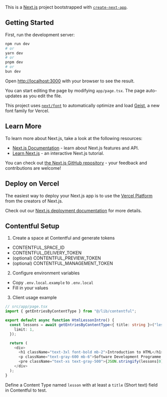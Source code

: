 This is a [Next.js](https://nextjs.org) project bootstrapped with [`create-next-app`](https://nextjs.org/docs/app/api-reference/cli/create-next-app).

## Getting Started

First, run the development server:

```bash
npm run dev
# or
yarn dev
# or
pnpm dev
# or
bun dev
```

Open [http://localhost:3000](http://localhost:3000) with your browser to see the result.

You can start editing the page by modifying `app/page.tsx`. The page auto-updates as you edit the file.

This project uses [`next/font`](https://nextjs.org/docs/app/building-your-application/optimizing/fonts) to automatically optimize and load [Geist](https://vercel.com/font), a new font family for Vercel.

## Learn More

To learn more about Next.js, take a look at the following resources:

- [Next.js Documentation](https://nextjs.org/docs) - learn about Next.js features and API.
- [Learn Next.js](https://nextjs.org/learn) - an interactive Next.js tutorial.

You can check out [the Next.js GitHub repository](https://github.com/vercel/next.js) - your feedback and contributions are welcome!

## Deploy on Vercel

The easiest way to deploy your Next.js app is to use the [Vercel Platform](https://vercel.com/new?utm_medium=default-template&filter=next.js&utm_source=create-next-app&utm_campaign=create-next-app-readme) from the creators of Next.js.

Check out our [Next.js deployment documentation](https://nextjs.org/docs/app/building-your-application/deploying) for more details.

## Contentful Setup

1) Create a space at Contentful and generate tokens
- CONTENTFUL_SPACE_ID
- CONTENTFUL_DELIVERY_TOKEN
- (optional) CONTENTFUL_PREVIEW_TOKEN
- (optional) CONTENTFUL_MANAGEMENT_TOKEN

2) Configure environment variables
- Copy `.env.local.example` to `.env.local`
- Fill in your values

3) Client usage example
```ts
// src/app/page.tsx
import { getEntriesByContentType } from "@/lib/contentful";

export default async function HtmlLessonIntro() {
  const lessons = await getEntriesByContentType<{ title: string }>("lesson", {
    limit: 1,
  });

  return (
    <div>
      <h1 className="text-3xl font-bold mb-2">Introduction to HTML</h1>
      <p className="text-gray-600 mb-6">Software Development Programme · Module: Web Foundations</p>
      <pre className="text-xs text-gray-500">{JSON.stringify(lessons[0]?.fields || {}, null, 2)}</pre>
    </div>
  );
}
```

Define a Content Type named `lesson` with at least a `title` (Short text) field in Contentful to test.
